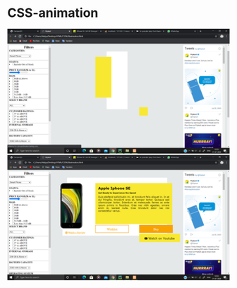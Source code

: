 # CSS-animation
![](https://github.com/atulya-karn/CSS-animation/blob/master/screenshots/Screenshot%20(47).png)
![](https://github.com/atulya-karn/CSS-animation/blob/master/screenshots/Screenshot%20(48).png)

